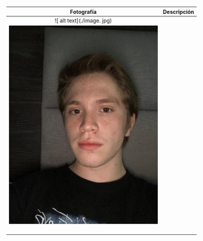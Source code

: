| Fotografía | Descripción | 
|:----------:|:-----------:|
| ![ alt text](./image. jpg) |             |
| ![alt text](https://raw.githubusercontent.com/danivillarino/Equipo2_FIS/Daniel-Corona/img/Foto%20Daniel%20Corona.jpeg?token=GHSAT0AAAAAACHYRP2GF4CZBP3FJIDARRJ2ZIM5R3Q)            |       |
|            |             |
|            |             |
|            |             |
|            |             |

